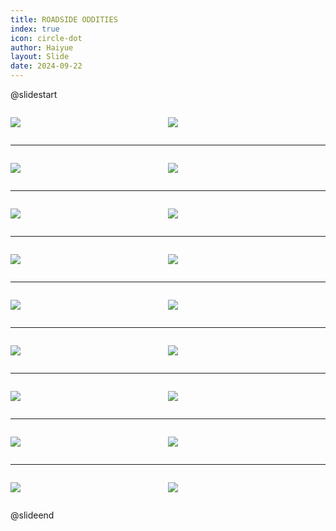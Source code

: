 ```yaml
---
title: ROADSIDE ODDITIES
index: true
icon: circle-dot
author: Haiyue
layout: Slide
date: 2024-09-22
---
```

 
@slidestart

<div style="display:flex">
<div style="flex:1">

![](https://raw.githubusercontent.com/yclord/reading/refs/heads/master/english/Level-O/ROADSIDE%20ODDITIES/001.webp)
</div>
<div style="flex:1">

![](https://raw.githubusercontent.com/yclord/reading/refs/heads/master/english/Level-O/ROADSIDE%20ODDITIES/002.webp)
</div>
</div>

---

<div style="display:flex">
<div style="flex:1">

![](https://raw.githubusercontent.com/yclord/reading/refs/heads/master/english/Level-O/ROADSIDE%20ODDITIES/003.webp)
</div>
<div style="flex:1">

![](https://raw.githubusercontent.com/yclord/reading/refs/heads/master/english/Level-O/ROADSIDE%20ODDITIES/004.webp)
</div>
</div>

---

<div style="display:flex">
<div style="flex:1">

![](https://raw.githubusercontent.com/yclord/reading/refs/heads/master/english/Level-O/ROADSIDE%20ODDITIES/005.webp)
</div>
<div style="flex:1">

![](https://raw.githubusercontent.com/yclord/reading/refs/heads/master/english/Level-O/ROADSIDE%20ODDITIES/006.webp)
</div>
</div>

---

<div style="display:flex">
<div style="flex:1">

![](https://raw.githubusercontent.com/yclord/reading/refs/heads/master/english/Level-O/ROADSIDE%20ODDITIES/007.webp)
</div>
<div style="flex:1">

![](https://raw.githubusercontent.com/yclord/reading/refs/heads/master/english/Level-O/ROADSIDE%20ODDITIES/008.webp)
</div>
</div>

---

<div style="display:flex">
<div style="flex:1">

![](https://raw.githubusercontent.com/yclord/reading/refs/heads/master/english/Level-O/ROADSIDE%20ODDITIES/009.webp)
</div>
<div style="flex:1">

![](https://raw.githubusercontent.com/yclord/reading/refs/heads/master/english/Level-O/ROADSIDE%20ODDITIES/010.webp)
</div>
</div>

---

<div style="display:flex">
<div style="flex:1">

![](https://raw.githubusercontent.com/yclord/reading/refs/heads/master/english/Level-O/ROADSIDE%20ODDITIES/011.webp)
</div>
<div style="flex:1">

![](https://raw.githubusercontent.com/yclord/reading/refs/heads/master/english/Level-O/ROADSIDE%20ODDITIES/012.webp)
</div>
</div>

---

<div style="display:flex">
<div style="flex:1">

![](https://raw.githubusercontent.com/yclord/reading/refs/heads/master/english/Level-O/ROADSIDE%20ODDITIES/013.webp)
</div>
<div style="flex:1">

![](https://raw.githubusercontent.com/yclord/reading/refs/heads/master/english/Level-O/ROADSIDE%20ODDITIES/014.webp)
</div>
</div>

---

<div style="display:flex">
<div style="flex:1">

![](https://raw.githubusercontent.com/yclord/reading/refs/heads/master/english/Level-O/ROADSIDE%20ODDITIES/015.webp)
</div>
<div style="flex:1">

![](https://raw.githubusercontent.com/yclord/reading/refs/heads/master/english/Level-O/ROADSIDE%20ODDITIES/016.webp)
</div>
</div>

---

<div style="display:flex">
<div style="flex:1">

![](https://raw.githubusercontent.com/yclord/reading/refs/heads/master/english/Level-O/ROADSIDE%20ODDITIES/017.webp)
</div>
<div style="flex:1">

![](https://raw.githubusercontent.com/yclord/reading/refs/heads/master/english/Level-O/ROADSIDE%20ODDITIES/018.webp)
</div>
</div>

@slideend